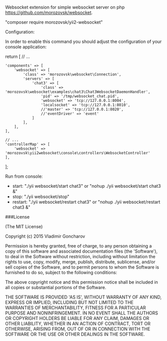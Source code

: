 Websocket extension for simple websocket server on php https://github.com/morozovsk/websocket.

"composer require morozovsk/yii2-websocket"

Configuration:

In order to enable this command you should adjust the configuration of your console application:

return [
    // ...

    'components' => [
        'websocket' => [
            'class' => 'morozovsk\websocket\Connection',
            'servers' => [
                'chat3' => [
                    'class' => 'morozovsk\websocket\examples\chat3\Chat3WebsocketDaemonHandler',
                    'pid' => '/tmp/websocket_chat.pid',
                    'websocket' => 'tcp://127.0.0.1:8004',
                    'localsocket' => 'tcp://127.0.0.1:8010',
                    //'master' => 'tcp://127.0.0.1:8020',
                    //'eventDriver' => 'event'
                ]
            ],
        ],
    ],

    // ...
    'controllerMap' => [
        'websocket' => 'morozovsk\yii2websocket\console\controllers\WebsocketController'
    ],
];

Run from console:
* start: "./yii websocket/start chat3" or "nohup ./yii websocket/start chat3 &"
* stop: "./yii websocket/stop"
* restart: "./yii websocket/restart chat3" or "nohup ./yii websocket/restart chat3 &"


###License

(The MIT License)

Copyright (c) 2015 Vladimir Goncharov

Permission is hereby granted, free of charge, to any person obtaining a copy of this software and associated documentation files (the 'Software'), to deal in the Software without restriction, including without limitation the rights to use, copy, modify, merge, publish, distribute, sublicense, and/or sell copies of the Software, and to permit persons to whom the Software is furnished to do so, subject to the following conditions:

The above copyright notice and this permission notice shall be included in all copies or substantial portions of the Software.

THE SOFTWARE IS PROVIDED 'AS IS', WITHOUT WARRANTY OF ANY KIND, EXPRESS OR IMPLIED, INCLUDING BUT NOT LIMITED TO THE WARRANTIES OF MERCHANTABILITY, FITNESS FOR A PARTICULAR PURPOSE AND NONINFRINGEMENT. IN NO EVENT SHALL THE AUTHORS OR COPYRIGHT HOLDERS BE LIABLE FOR ANY CLAIM, DAMAGES OR OTHER LIABILITY, WHETHER IN AN ACTION OF CONTRACT, TORT OR OTHERWISE, ARISING FROM, OUT OF OR IN CONNECTION WITH THE SOFTWARE OR THE USE OR OTHER DEALINGS IN THE SOFTWARE.
